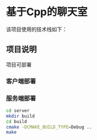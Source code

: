 # 基于Cpp的聊天室

该项目使用的技术栈如下：

## 项目说明

项目可部署

### 客户端部署



### 服务端部署

```bash
cd server
mkdir build
cd build
cmake -DCMAKE_BUILD_TYPE=Debug ..
make
```

